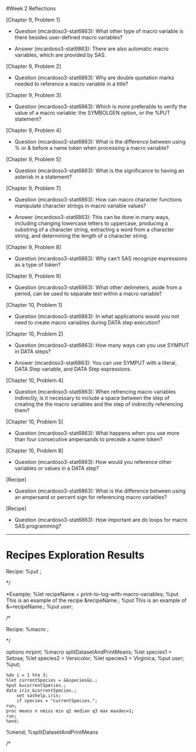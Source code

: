 #Week 2 Reflections



[Chapter 9, Problem 1]
* Question (mcardoso3-stat6863):  What other type of macro variable is there besides user-defined macro variables?
- Answer (mcardoso3-stat6863):  There are also automatic macro variables, which are provided by SAS.


[Chapter 9, Problem 2]
* Question (mcardoso3-stat6863):  Why are double quotation marks needed to reference a macro variable in a title?



[Chapter 9, Problem 3]
* Question (mcardoso3-stat6863):  Which is more preferable to verify the value of a macro variable:  the SYMBOLGEN option, or the %PUT statement?



[Chapter 9, Problem 4]
* Question (mcardoso3-stat6863):  What is the difference between using % or & before a name token when processing a macro variable?



[Chapter 9, Problem 5]
* Question (mcardoso3-stat6863):  What is the significance to having an asterisk in a statement?



[Chapter 9, Problem 7]
* Question (mcardoso3-stat6863):  How can macro character functions manipulate character strings in macro variable values?
- Answer (mcardoso3-stat6863):  This can be done in many ways, including changing lowercase letters to uppercase, producing a substring of a character string, extracting a word from a character string, and determining the length of a character string.


[Chapter 9, Problem 8]
* Question (mcardoso3-stat6863):  Why can't SAS recognize expressions as a type of token?




[Chapter 9, Problem 9]
* Question (mcardoso3-stat6863):  What other delimeters, aside from a period, can be used to separate text within a macro variable?



[Chapter 10, Problem 1]
* Question (mcardoso3-stat6863):  In what applications would you not need to create macro variables during DATA step execution?



[Chapter 10, Problem 2]
* Question (mcardoso3-stat6863):  How many ways can you use SYMPUT in DATA steps?
- Answer (mcardoso3-stat6863):  You can use SYMPUT with a literal, DATA Step variable, and DATA Step expressions.


[Chapter 10, Problem 4]
* Question (mcardoso3-stat6863):  When refrencing macro variables indirectly, is it necessary to include a space between the step of creating the the macro variables and the step of indirectly referencing them?



[Chapter 10, Problem 5]
* Question (mcardoso3-stat6863):  What happens when you use more than four consecutive ampersands to precede a name token?



[Chapter 10, Problem 8]
* Question (mcardoso3-stat6863):  How would you reference other variables or values in a DATA step?



[Recipe]
* Question (mcardoso3-stat6863):  What is the difference between using an ampersand or percent sign for referencing macro variables?



[Recipe]
* Question (mcardoso3-stat6863):  How important are do loops for macro SAS programming?



***



# Recipes Exploration Results

Recipe:
%put <text to print to log>;

*/

*Example;
%let recipeName = print-to-log-with-macro-variables;
%put This is an example of the recipe &recipeName.;
%put This is an example of &=recipeName.;
%put _user_;

/*

Recipe:
%macro <macro-name>;

*/

options mrpint;
%macro splitDatasetAndPrintMeans;
	%let species1 = Setosa;
	%let species2 = Versicolor;
	%let species3 = Virginica;
	%put _user_;
	%put;

	%do i = 1 %to 3;
	%let currentSpecies = &&species&i.;
	%put &=currentSpecies.;
	data iris_&currentSpecies.;
		set sashelp.iris;
		if species = "currentSpecies.";
	run;
	proc means n nmiss min q1 median q3 max maxdec=1;
	run;
	%end;
%mend;
%splitDatasetAndPrintMeans

/*




```


